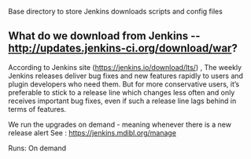 Base directory to store Jenkins downloads scripts and config files

## What do we download from Jenkins -- http://updates.jenkins-ci.org/download/war?


According to Jenkins site (https://jenkins.io/download/lts/) , 
The weekly Jenkins releases deliver bug fixes and new features rapidly to users 
and plugin developers who need them. But for more conservative users, it’s preferable to stick to a release line which 
changes less often and only receives important bug fixes, even if such a release line lags behind in terms of features.

We run the upgrades on demand - meaning whenever there is a new release alert 
See : https://jenkins.mdibl.org/manage

Runs: On demand

